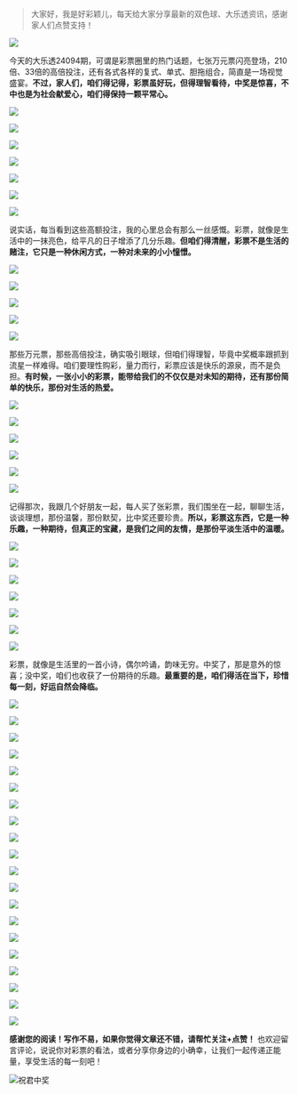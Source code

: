 > 大家好，我是好彩颖儿，每天给大家分享最新的双色球、大乐透资讯，感谢家人们点赞支持！

![](https://cdn.jsdelivr.net/gh/wangwenjie1314/PicCDN/2024-7-12/1720763627240-image.png)

今天的大乐透24094期，可谓是彩票圈里的热门话题，七张万元票闪亮登场，210倍、33倍的高倍投注，还有各式各样的复式、单式、胆拖组合，简直是一场视觉盛宴。**不过，家人们，咱们得记得，彩票虽好玩，但得理智看待，中奖是惊喜，不中也是为社会献爱心，咱们得保持一颗平常心。**

![](https://cdn.jsdelivr.net/gh/wangwenjie1314/PicCDN/2024-8-14/1723619451344-image.png)

![](https://cdn.jsdelivr.net/gh/wangwenjie1314/PicCDN/2024-8-14/1723619528963-image.png)

![](https://cdn.jsdelivr.net/gh/wangwenjie1314/PicCDN/2024-8-14/1723619547175-image.png)

![](https://cdn.jsdelivr.net/gh/wangwenjie1314/PicCDN/2024-8-14/1723619555765-image.png)

![](https://cdn.jsdelivr.net/gh/wangwenjie1314/PicCDN/2024-8-14/1723619563825-image.png)


![](https://cdn.jsdelivr.net/gh/wangwenjie1314/PicCDN/2024-8-14/1723619587894-image.png)

![](https://cdn.jsdelivr.net/gh/wangwenjie1314/PicCDN/2024-8-14/1723619581210-image.png)

说实话，每当看到这些高额投注，我的心里总会有那么一丝感慨。彩票，就像是生活中的一抹亮色，给平凡的日子增添了几分乐趣。**但咱们得清醒，彩票不是生活的赌注，它只是一种休闲方式，一种对未来的小小憧憬。**

![](https://cdn.jsdelivr.net/gh/wangwenjie1314/PicCDN/2024-8-14/1723615525098-image.png)



![](https://cdn.jsdelivr.net/gh/wangwenjie1314/PicCDN/2024-8-14/1723615808887-image.png)


![](https://cdn.jsdelivr.net/gh/wangwenjie1314/PicCDN/2024-8-14/1723615902724-image.png)

![](https://cdn.jsdelivr.net/gh/wangwenjie1314/PicCDN/2024-8-14/1723615533401-image.png)

![](https://cdn.jsdelivr.net/gh/wangwenjie1314/PicCDN/2024-8-14/1723615863152-image.png)

那些万元票，那些高倍投注，确实吸引眼球，但咱们得理智，毕竟中奖概率跟抓到流星一样难得。咱们要理性购彩，量力而行，彩票应该是快乐的源泉，而不是负担。**有时候，一张小小的彩票，能带给我们的不仅仅是对未知的期待，还有那份简单的快乐，那份对生活的热爱。**


![](https://cdn.jsdelivr.net/gh/wangwenjie1314/PicCDN/2024-8-14/1723616050280-image.png)

![](https://cdn.jsdelivr.net/gh/wangwenjie1314/PicCDN/2024-8-14/1723616206660-image.png)


![](https://cdn.jsdelivr.net/gh/wangwenjie1314/PicCDN/2024-8-14/1723615471279-image.png)

![](https://cdn.jsdelivr.net/gh/wangwenjie1314/PicCDN/2024-8-14/1723615465167-image.png)

![](https://cdn.jsdelivr.net/gh/wangwenjie1314/PicCDN/2024-8-14/1723615478345-image.png)



![](https://cdn.jsdelivr.net/gh/wangwenjie1314/PicCDN/2024-8-14/1723616530275-image.png)

记得那次，我跟几个好朋友一起，每人买了张彩票，我们围坐在一起，聊聊生活，谈谈理想，那份温馨，那份默契，比中奖还要珍贵。**所以，彩票这东西，它是一种乐趣，一种期待，但真正的宝藏，是我们之间的友情，是那份平淡生活中的温暖。**

![](https://cdn.jsdelivr.net/gh/wangwenjie1314/PicCDN/2024-8-14/1723616418003-image.png)



![](https://cdn.jsdelivr.net/gh/wangwenjie1314/PicCDN/2024-8-14/1723615946418-image.png)



![](https://cdn.jsdelivr.net/gh/wangwenjie1314/PicCDN/2024-8-14/1723616602621-image.png)

![](https://cdn.jsdelivr.net/gh/wangwenjie1314/PicCDN/2024-8-14/1723616365593-image.png)


![](https://cdn.jsdelivr.net/gh/wangwenjie1314/PicCDN/2024-8-14/1723616261919-image.png)

![](https://cdn.jsdelivr.net/gh/wangwenjie1314/PicCDN/2024-8-14/1723616351890-image.png)

![](https://cdn.jsdelivr.net/gh/wangwenjie1314/PicCDN/2024-8-14/1723616306193-image.png)

彩票，就像是生活里的一首小诗，偶尔吟诵，韵味无穷。中奖了，那是意外的惊喜；没中奖，咱们也收获了一份期待的乐趣。**最重要的是，咱们得活在当下，珍惜每一刻，好运自然会降临。**

![](https://cdn.jsdelivr.net/gh/wangwenjie1314/PicCDN/2024-8-14/1723615515805-image.png)

![](https://cdn.jsdelivr.net/gh/wangwenjie1314/PicCDN/2024-8-14/1723616476926-image.png)

![](https://cdn.jsdelivr.net/gh/wangwenjie1314/PicCDN/2024-8-14/1723616740188-image.png)

![](https://cdn.jsdelivr.net/gh/wangwenjie1314/PicCDN/2024-8-14/1723616697717-image.png)


![](https://cdn.jsdelivr.net/gh/wangwenjie1314/PicCDN/2024-8-14/1723616641369-image.png)


![](https://cdn.jsdelivr.net/gh/wangwenjie1314/PicCDN/2024-8-14/1723616780875-image.png)



![](https://cdn.jsdelivr.net/gh/wangwenjie1314/PicCDN/2024-8-14/1723598890406-image.png)


![](https://cdn.jsdelivr.net/gh/wangwenjie1314/PicCDN/2024-8-14/1723598859426-image.png)


![](https://cdn.jsdelivr.net/gh/wangwenjie1314/PicCDN/2024-8-14/1723598809358-image.png)

![](https://cdn.jsdelivr.net/gh/wangwenjie1314/PicCDN/2024-8-14/1723598852392-image.png)


![](https://cdn.jsdelivr.net/gh/wangwenjie1314/PicCDN/2024-8-14/1723616870249-image.png)

![](https://cdn.jsdelivr.net/gh/wangwenjie1314/PicCDN/2024-8-14/1723616862450-image.png)





![](https://cdn.jsdelivr.net/gh/wangwenjie1314/PicCDN/2024-8-14/1723616839482-image.png)

![](https://cdn.jsdelivr.net/gh/wangwenjie1314/PicCDN/2024-8-14/1723616830904-image.png)

![](https://cdn.jsdelivr.net/gh/wangwenjie1314/PicCDN/2024-8-14/1723616823262-image.png)


![](https://cdn.jsdelivr.net/gh/wangwenjie1314/PicCDN/2024-8-14/1723598897562-image.png)



![](https://cdn.jsdelivr.net/gh/wangwenjie1314/PicCDN/2024-8-14/1723615598975-image.png)

![](https://cdn.jsdelivr.net/gh/wangwenjie1314/PicCDN/2024-8-14/1723615507252-image.png)

![](https://cdn.jsdelivr.net/gh/wangwenjie1314/PicCDN/2024-8-14/1723620016667-image.png)

![](https://cdn.jsdelivr.net/gh/wangwenjie1314/PicCDN/2024-8-14/1723620055804-image.png)


**感谢您的阅读！写作不易，如果你觉得文章还不错，请帮忙关注+点赞！** 也欢迎留言评论，说说你对彩票的看法，或者分享你身边的小确幸，让我们一起传递正能量，享受生活的每一刻吧！



![祝君中奖](https://cdn.jsdelivr.net/gh/wangwenjie1314/PicCDN/2024-8-14/1723627474824-image.png)
